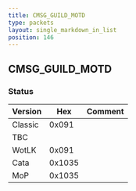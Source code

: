 ```yaml
---
title: CMSG_GUILD_MOTD
type: packets
layout: single_markdown_in_list
position: 146
---
```


## CMSG_GUILD_MOTD

### Status

Version    | Hex        | Comment
---------- | ---------- | ---------- 
Classic    | 0x091      | 
TBC        |            |
WotLK      | 0x091      | 
Cata       | 0x1035     | 
MoP        | 0x1035     | 